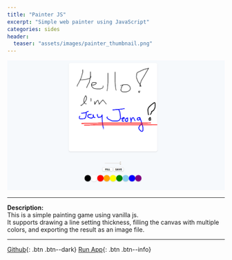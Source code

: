 ```yaml
---
title: "Painter JS"
excerpt: "Simple web painter using JavaScript"
categories: sides
header:
  teaser: "assets/images/painter_thumbnail.png"
---
```


![Forfun_thumnail](/assets/images/painter_page.png)

---
**Description:**  
This is a simple painting game using vanilla js.  
It supports drawing a line setting thickness, filling the canvas with multiple colors,
and exporting the result as an image file.

---
[Github](https://github.com/jaykop/nomadcoders/tree/master/vanilla_js/game){: .btn .btn--dark}
[Run App](https://jaykop.github.io/nomadcoders/vanilla_js/game/index.html){: .btn .btn--info}